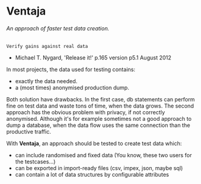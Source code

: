 # Ventaja
###### An approach of faster test data creation.
`Verify gains against real data`
- Michael T. Nygard, 'Release it!' p.165 version p5.1 August 2012

In most projects, the data used for testing contains:
 - exactly the data needed.
 - a (most times) anonymised production dump.
 
Both solution have drawbacks. In the first case, db statements can perform fine on test data and waste tons of time, when the data grows. The second approach has the obvious problem with privacy, if not correctly anonymised. Although it's for example sometimes not a good approach to dump a database, when the data flow uses the same connection than the productive traffic.   

With **Ventaja**, an approach should be tested to create test data which:
- can include randomised and fixed data (You know, these two users for the testcases...)
- can be exported in import-ready files (csv, impex, json, maybe sql)
- can contain a lot of data structures by configurable attributes